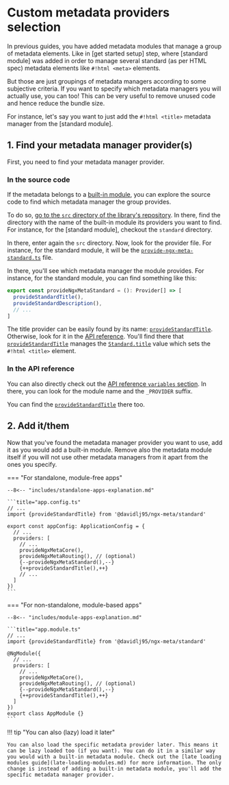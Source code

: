 # Custom metadata providers selection

In previous guides, you have added metadata modules that manage a group of metadata elements. Like in [get started setup] step, where [standard module] was added in order to manage several standard (as per HTML spec) metadata elements like `#!html <meta>` elements.

But those are just groupings of metadata managers according to some subjective criteria. If you want to specify which metadata managers you will actually use, you can too! This can be very useful to remove unused code and hence reduce the bundle size.

For instance, let's say you want to just add the `#!html <title>` metadata manager from the [standard module].

## 1. Find your metadata manager provider(s)

First, you need to find your metadata manager provider.

### In the source code

If the metadata belongs to a [built-in module](../built-in-modules/index.md), you can explore the source code to find which metadata manager the group provides.

To do so, [go to the `src` directory of the library's repository](https://github.com/davidlj95/ngx/tree/main/projects/ngx-meta/src). In there, find the directory with the name of the built-in module its providers you want to find. For instance, for the [standard module], checkout the `standard` directory.

In there, enter again the `src` directory. Now, look for the provider file. For instance, for the standard module, it will be the [`provide-ngx-meta-standard.ts`](https://github.com/davidlj95/ngx/blob/main/projects/ngx-meta/src/standard/src/provide-ngx-meta-standard.ts) file.

In there, you'll see which metadata manager the module provides. For instance, for the standard module, you can find something like this:

```typescript
export const provideNgxMetaStandard = (): Provider[] => [
  provideStandardTitle(),
  provideStandardDescription(),
  // ...
]
```

The title provider can be easily found by its name: [`provideStandardTitle`](ngx-meta.providestandardtitle.md). Otherwise, look for it in the [API reference](ngx-meta.md). You'll find there that [`provideStandardTitle`](ngx-meta.providestandardtitle.md) manages the [`Standard.title`](ngx-meta.standard.title.md) value which sets the `#!html <title>` element.

### In the API reference

You can also directly check out the [API reference `variables` section](ngx-meta.md#variables). In there, you can look for the module name and the `_PROVIDER` suffix.

You can find the [`provideStandardTitle`](ngx-meta.providestandardtitle.md) there too.

## 2. Add it/them

Now that you've found the metadata manager provider you want to use, add it as you would add a built-in module. Remove also the metadata module itself if you will not use other metadata managers from it apart from the ones you specify.

=== "For standalone, module-free apps"

    --8<-- "includes/standalone-apps-explanation.md"

    ```title="app.config.ts"
    // ...
    import {provideStandardTitle} from '@davidlj95/ngx-meta/standard'

    export const appConfig: ApplicationConfig = {
      // ...
      providers: [
        // ...
        provideNgxMetaCore(),
        provideNgxMetaRouting(), // (optional)
        {--provideNgxMetaStandard(),--}
        {++provideStandardTitle(),++}
        // ...
      ]
    })
    ```

=== "For non-standalone, module-based apps"

    --8<-- "includes/module-apps-explanation.md"

    ```title="app.module.ts"
    // ...
    import {provideStandardTitle} from '@davidlj95/ngx-meta/standard'

    @NgModule({
      // ...
      providers: [
        // ...
        provideNgxMetaCore(),
        provideNgxMetaRouting(), // (optional)
        {--provideNgxMetaStandard(),--}
        {++provideStandardTitle(),++}
      ]
    })
    export class AppModule {}
    ```

!!! tip "You can also (lazy) load it later"

    You can also load the specific metadata provider later. This means it can be lazy loaded too (if you want). You can do it in a similar way you would with a built-in metadata module. Check out the [late loading modules guide](late-loading-modules.md) for more information. The only change is instead of adding a built-in metadata module, you'll add the specific metadata manager provider.
